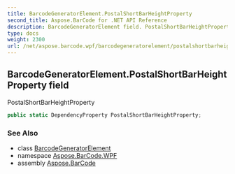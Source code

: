 ```yaml
---
title: BarcodeGeneratorElement.PostalShortBarHeightProperty
second_title: Aspose.BarCode for .NET API Reference
description: BarcodeGeneratorElement field. PostalShortBarHeightProperty
type: docs
weight: 2300
url: /net/aspose.barcode.wpf/barcodegeneratorelement/postalshortbarheightproperty/
---
```

## BarcodeGeneratorElement.PostalShortBarHeightProperty field

PostalShortBarHeightProperty

```csharp
public static DependencyProperty PostalShortBarHeightProperty;
```

### See Also

* class [BarcodeGeneratorElement](../)
* namespace [Aspose.BarCode.WPF](../../barcodegeneratorelement/)
* assembly [Aspose.BarCode](../../../)


